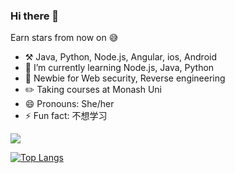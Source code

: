 ### Hi there 👋

Earn stars from now on 😅

- ⚒️ Java, Python, Node.js, Angular, ios, Android
- 🌱 I’m currently learning Node.js, Java, Python
- 💪 Newbie for Web security, Reverse engineering
- ✏️ Taking courses at Monash Uni
- 😄 Pronouns: She/her
- ⚡ Fun fact: 不想学习

![](https://github-readme-stats.vercel.app/api?username=leihehehe&theme=dark&layout=compact)

 [![Top Langs](https://github-readme-stats.vercel.app/api/top-langs/?username=leihehehe&layout=compact&theme=dark)](https://github.com/leihehehe)

